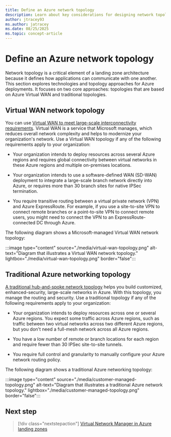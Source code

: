 ```yaml
---
title: Define an Azure network topology
description: Learn about key considerations for designing network topologies in Azure. Get recommendations for network topology designs.
author: jtracey93
ms.author: jatracey
ms.date: 08/25/2025
ms.topic: concept-article
---
```


# Define an Azure network topology

Network topology is a critical element of a landing zone architecture because it defines how applications can communicate with one another. This section explores technologies and topology approaches for Azure deployments. It focuses on two core approaches: topologies that are based on Azure Virtual WAN and traditional topologies.

## Virtual WAN network topology

You can use [Virtual WAN to meet large-scale interconnectivity requirements](../azure-best-practices/virtual-wan-network-topology.md). Virtual WAN is a service that Microsoft manages, which reduces overall network complexity and helps to modernize your organization's network. Use a Virtual WAN topology if any of the following requirements apply to your organization:

- Your organization intends to deploy resources across several Azure regions and requires global connectivity between virtual networks in these Azure regions and multiple on-premises locations.

- Your organization intends to use a software-defined WAN (SD-WAN) deployment to integrate a large-scale branch network directly into Azure, or requires more than 30 branch sites for native IPSec termination.

- You require transitive routing between a virtual private network (VPN) and Azure ExpressRoute. For example, if you use a site-to-site VPN to connect remote branches or a point-to-site VPN to connect remote users, you might need to connect the VPN to an ExpressRoute-connected DC through Azure.

The following diagram shows a Microsoft-managed Virtual WAN network topology:

:::image type="content" source="./media/virtual-wan-topology.png" alt-text="Diagram that illustrates a Virtual WAN network topology." lightbox="./media/virtual-wan-topology.png" border="false":::

## Traditional Azure networking topology

[A traditional hub-and-spoke network topology](../azure-best-practices/traditional-azure-networking-topology.md) helps you build customized, enhanced-security, large-scale networks in Azure. With this topology, you manage the routing and security. Use a traditional topology if any of the following requirements apply to your organization:

- Your organization intends to deploy resources across one or several Azure regions. You expect some traffic across Azure regions, such as traffic between two virtual networks across two different Azure regions, but you don't need a full-mesh network across all Azure regions.

- You have a low number of remote or branch locations for each region and require fewer than 30 IPSec site-to-site tunnels.

- You require full control and granularity to manually configure your Azure network routing policy.

The following diagram shows a traditional Azure networking topology:

:::image type="content" source="./media/customer-managed-topology.png" alt-text="Diagram that illustrates a traditional Azure network topology." lightbox="./media/customer-managed-topology.png" border="false":::

## Next step

> [!div class="nextstepaction"]
> [Virtual Network Manager in Azure landing zones](./azure-virtual-network-manager.md)
